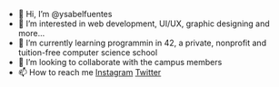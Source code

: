 - 👋 Hi, I’m @ysabelfuentes
- 👀 I’m interested in web development, UI/UX, graphic designing and more...
- 🌱 I’m currently learning programmin in 42, a private, nonprofit and tuition-free computer science school 
- 💞️ I’m looking to collaborate with the campus members
- 📫 How to reach me <a href="https://www.instagram.com/ysabelafuentes/">Instagram</a> <a href="https://twitter.com/ysabelfuentesp">Twitter</a>

<!---
ysabelfuentes/ysabelfuentes is a ✨ special ✨ repository because its `README.md` (this file) appears on your GitHub profile.
You can click the Preview link to take a look at your changes.
--->
